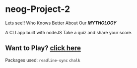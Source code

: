 # neog-Project-2
Lets see!! Who Knows Better About Our ***MYTHOLOGY***

A CLI app built with nodeJS Take a quiz and share your score.
## Want to Play? [click here](https://repl.it/@AditiJindal/neog-Project-2?embed=1&output=1)


Packages used:
```readline-sync```
```chalk```
